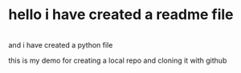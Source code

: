# hello i have created a readme file
<br> and i have created a python file <br>
<head> this is my demo for creating a local repo and cloning it with github <head>
